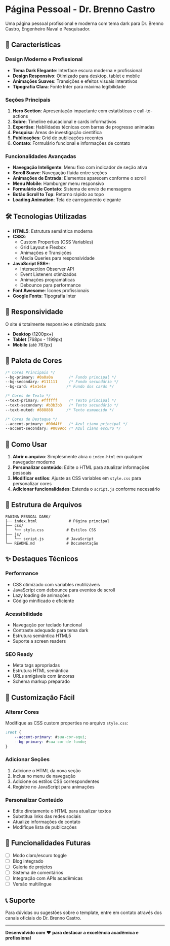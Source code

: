 # Página Pessoal - Dr. Brenno Castro

Uma página pessoal profissional e moderna com tema dark para Dr. Brenno Castro, Engenheiro Naval e Pesquisador.

## 🚀 Características

### Design Moderno e Profissional
- **Tema Dark Elegante**: Interface escura moderna e profissional
- **Design Responsivo**: Otimizado para desktop, tablet e mobile
- **Animações Suaves**: Transições e efeitos visuais interativos
- **Tipografia Clara**: Fonte Inter para máxima legibilidade

### Seções Principais
1. **Hero Section**: Apresentação impactante com estatísticas e call-to-actions
2. **Sobre**: Timeline educacional e cards informativos
3. **Expertise**: Habilidades técnicas com barras de progresso animadas
4. **Pesquisa**: Áreas de investigação científica
5. **Publicações**: Grid de publicações recentes
6. **Contato**: Formulário funcional e informações de contato

### Funcionalidades Avançadas
- **Navegação Inteligente**: Menu fixo com indicador de seção ativa
- **Scroll Suave**: Navegação fluida entre seções
- **Animações de Entrada**: Elementos aparecem conforme o scroll
- **Menu Mobile**: Hamburger menu responsivo
- **Formulário de Contato**: Sistema de envio de mensagens
- **Botão Scroll to Top**: Retorno rápido ao topo
- **Loading Animation**: Tela de carregamento elegante

## 🛠️ Tecnologias Utilizadas

- **HTML5**: Estrutura semântica moderna
- **CSS3**: 
  - Custom Properties (CSS Variables)
  - Grid Layout e Flexbox
  - Animações e Transições
  - Media Queries para responsividade
- **JavaScript ES6+**:
  - Intersection Observer API
  - Event Listeners otimizados
  - Animações programáticas
  - Debounce para performance
- **Font Awesome**: Ícones profissionais
- **Google Fonts**: Tipografia Inter

## 📱 Responsividade

O site é totalmente responsivo e otimizado para:
- **Desktop** (1200px+)
- **Tablet** (768px - 1199px)
- **Mobile** (até 767px)

## 🎨 Paleta de Cores

```css
/* Cores Principais */
--bg-primary: #0a0a0a       /* Fundo principal */
--bg-secondary: #111111     /* Fundo secundário */
--bg-card: #1e1e1e         /* Fundo dos cards */

/* Cores de Texto */
--text-primary: #ffffff     /* Texto principal */
--text-secondary: #b3b3b3   /* Texto secundário */
--text-muted: #888888      /* Texto esmaecido */

/* Cores de Destaque */
--accent-primary: #00d4ff   /* Azul ciano principal */
--accent-secondary: #0099cc /* Azul ciano escuro */
```

## 🚀 Como Usar

1. **Abrir o arquivo**: Simplesmente abra o `index.html` em qualquer navegador moderno
2. **Personalizar conteúdo**: Edite o HTML para atualizar informações pessoais
3. **Modificar estilos**: Ajuste as CSS variables em `style.css` para personalizar cores
4. **Adicionar funcionalidades**: Estenda o `script.js` conforme necessário

## 📁 Estrutura de Arquivos

```
PAGINA PESSOAL DARK/
├── index.html              # Página principal
├── css/
│   └── style.css          # Estilos CSS
├── js/
│   └── script.js          # JavaScript
└── README.md              # Documentação
```

## ✨ Destaques Técnicos

### Performance
- CSS otimizado com variables reutilizáveis
- JavaScript com debounce para eventos de scroll
- Lazy loading de animações
- Código minificado e eficiente

### Acessibilidade
- Navegação por teclado funcional
- Contraste adequado para tema dark
- Estrutura semântica HTML5
- Suporte a screen readers

### SEO Ready
- Meta tags apropriadas
- Estrutura HTML semântica
- URLs amigáveis com âncoras
- Schema markup preparado

## 🔧 Customização Fácil

### Alterar Cores
Modifique as CSS custom properties no arquivo `style.css`:

```css
:root {
    --accent-primary: #sua-cor-aqui;
    --bg-primary: #sua-cor-de-fundo;
}
```

### Adicionar Seções
1. Adicione o HTML da nova seção
2. Inclua no menu de navegação
3. Adicione os estilos CSS correspondentes
4. Registre no JavaScript para animações

### Personalizar Conteúdo
- Edite diretamente o HTML para atualizar textos
- Substitua links das redes sociais
- Atualize informações de contato
- Modifique lista de publicações

## 🌟 Funcionalidades Futuras

- [ ] Modo claro/escuro toggle
- [ ] Blog integrado
- [ ] Galeria de projetos
- [ ] Sistema de comentários
- [ ] Integração com APIs acadêmicas
- [ ] Versão multilíngue

## 📞 Suporte

Para dúvidas ou sugestões sobre o template, entre em contato através dos canais oficiais do Dr. Brenno Castro.

---

**Desenvolvido com** ❤️ **para destacar a excelência acadêmica e profissional**
